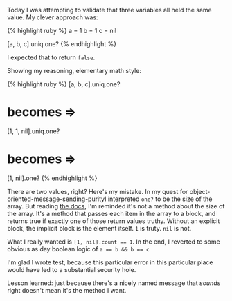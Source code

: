 Today I was attempting to validate that three variables all held the same value.
My clever approach was:

{% highlight ruby %}
a = 1
b = 1
c = nil

[a, b, c].uniq.one?
{% endhighlight %}

I  expected that to return `false`.

Showing my reasoning, elementary math style:

{% highlight ruby %}
[a, b, c].uniq.one?

# becomes =>

[1, 1, nil].uniq.one?

# becomes =>

[1, nil].one?
{% endhighlight %}

There are two values, right?
Here's my mistake.
In my quest for object-oriented-message-sending-purityI interpreted `one?` to be the size of the array.
But reading [the docs][], I'm reminded it's not a method about the size of the array.
It's a method that passes each item in the array to a block, and returns true if exactly one of those return values truthy.
Without an explicit block, the implicit block is the element itself.
`1` is truty. `nil` is not.

What I really wanted is `[1, nil].count == 1`.
In the end, I reverted to some obvious as day boolean logic of `a == b && b == c`

I'm glad I wrote test, because this particular error in this particular place would have led to a substantial security hole.

Lesson learned: just because there's a nicely named message that _sounds_ right doesn't mean it's the method I want.

[the docs]: https://ruby-doc.org/core-2.5.0/Enumerable.html#method-i-one-3F
